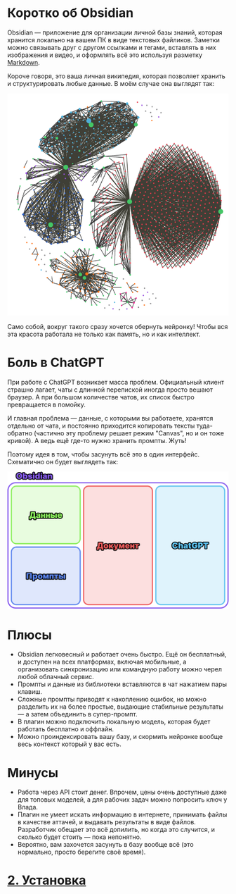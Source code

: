 


# Коротко об Obsidian

Obsidian — приложение для организации личной базы знаний, которая хранится локально на вашем ПК в виде текстовых файликов. Заметки можно связывать друг с другом ссылками и тегами, вставлять в них изображения и видео, и оформлять всё это используя разметку [Markdown](https://ru.wikipedia.org/wiki/Markdown).

Короче говоря, это ваша личная википедия, которая позволяет хранить и структурировать любые данные. В моём случае она выглядят так:

![](img/20250115154747.png)

Само собой, вокруг такого сразу хочется обернуть нейронку! Чтобы вся эта красота работала не только как память, но и как интеллект.




# Боль в ChatGPT

При работе с ChatGPT возникает масса проблем. Официальный клиент страшно лагает, чаты с длинной перепиской иногда просто вешают браузер. А при большом количестве чатов, их список быстро превращается в помойку.

И главная проблема — данные, с которыми вы работаете, хранятся отдельно от чата, и постоянно приходится копировать тексты туда-обратно (частично эту проблему решает режим "Canvas", но и он тоже кривой). А ведь ещё где-то нужно хранить промпты. Жуть!

Поэтому идея в том, чтобы засунуть всё это в один интерфейс. Схематично он будет выглядеть так:

![](img/20250115154108.png)




# Плюсы

- Obsidian легковесный и работает очень быстро. Ещё он бесплатный, и доступен на всех платформах, включая мобильные, а организовать синхронизацию или командную работу можно черел любой облачный сервис.
- Промпты и данные из библиотеки вставляются в чат нажатием пары клавиш.
- Сложные промпты приводят к накоплению ошибок, но можно разделить их на более простые, выдающие стабильные результаты — а затем объединить в супер-промпт.
- В плагин можно подключить локальную модель, которая будет работать бесплатно и оффлайн.
- Можно проиндексировать вашу базу, и скормить нейронке вообще весь контекст который у вас есть.




# Минусы

- Работа через API стоит денег. Впрочем, цены очень доступные даже для топовых моделей, а для рабочих задач можно попросить ключ у Влада.
- Плагин не умеет искать информацию в интернете, принимать файлы в качестве аттачей, и выдавать результаты в виде файлов. Разработчик обещает это всё допилить, но когда это случится, и сколько будет стоить — пока непонятно.
- Вероятно, вам захочется засунуть в базу вообще всё (это нормально, просто берегите своё время).




# [2. Установка](2.%20Установка.md)
